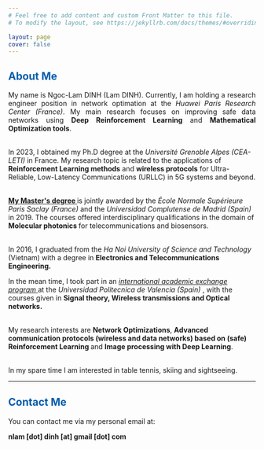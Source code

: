 ```yaml
---
# Feel free to add content and custom Front Matter to this file.
# To modify the layout, see https://jekyllrb.com/docs/themes/#overriding-theme-defaults

layout: page
cover: false
---
```

<h2 class="h1" style="color: rgb(1,92,171)" id="about">About Me </h2>
<p align="justify">
My name is Ngoc-Lam DINH (Lam DINH). Currently, I am holding a research engineer position in network optimation at the <i> Huawei Paris Research Center (France)</i>. My main research focuses on improving safe data networks using <b>Deep Reinforcement Learning</b> and <b>Mathematical Optimization tools</b>. <br> <br>

In 2023, I obtained my Ph.D degree at the <i> Université Grenoble Alpes (CEA-LETI) </i> in France. My research topic is related to the applications of <b>Reinforcement Learning methods</b> and <b>wireless protocols</b> for Ultra-Reliable, Low-Latency Communications (URLLC) in 5G systems and beyond. <br> <br>
<!-- Under supervision of <a href="https://fr.linkedin.com/in/emilio-calvanese-strinati-6g"><b> Prof. Emilio Calvanese Strinati</b> </a> and <a href="https://fr.linkedin.com/in/mickael-maman-6b1a3a82"> <b> Mr. Mickael Mamän </b> </a>, my research topic jointly applies <b> Learning methods </b> and <b> Advanced communication protocols </b> for Ultra-Reliable and Low-Latency Communications <b> (URLLC) </b> in 5G systems and beyond.<br> <br> -->

<a href="http://monabiphot.ens-paris-saclay.fr/"><b> My Master's degree </b> </a> is jointly awarded by the <i> École Normale Supérieure Paris Saclay (France) </i> and the <i> Universidad Complutense de Madrid (Spain) </i> in 2019. The courses offered interdisciplinary qualifications in the domain of <b> Molecular photonics </b> for telecommunications and biosensors.<br> <br>

In 2016, I graduated from the <i> Ha Noi University of Science and Technology </i> (Vietnam) with a degree in <b> Electronics and Telecommunications Engineering. </b> 
<!--My training mainly focused on several areas: <b> (1) Digital signal processing, (2) Mobile and wireless communications and (3) Embedded systems</b>.--> In the mean time, I took part in an <a href="http://www.upv.es/titulaciones/MUTSRC/indexi.html"> <i> international academic exchange program </i> </a> at the <i> Universidad Politecnica de Valencia (Spain) </i>, with the courses given in <b> Signal theory, Wireless transmissions and Optical networks. </b> <br>  <br>



My research interests are <b> Network Optimizations</b>, <b> Advanced communication protocols (wireless and data networks) based on (safe) Reinforcement Learning </b> and <b> Image processing with Deep Learning</b>. <br> <br>

In my spare time I am interested in table tennis, skiing and sightseeing.<br>

</p>

---
<h2 class="h1" style="color: rgb(1,92,171)" id="contact-me">Contact Me </h2>
<p align="justify">
You can contact me via my personal email at:

<p class="home-element"><strong>nlam [dot] dinh [at] gmail [dot] com</strong></p>
</p>